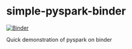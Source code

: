 # simple-pyspark-binder

[![Binder](https://mybinder.org/badge.svg)](https://mybinder.org/v2/gh/rgbkrk/simple-pyspark-binder/master)

Quick demonstration of pyspark on binder
